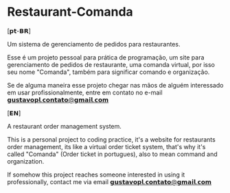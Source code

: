 # Restaurant-Comanda



⁡⁢⁣⁢​‌‍‌[𝗽𝘁-𝗕𝗥]​⁡

Um sistema de gerenciamento de pedidos para restaurantes.

Esse é um projeto pessoal para prática de programação, um site para gerenciamento de pedidos de restaurante, uma comanda virtual, por isso seu nome "Comanda", também para significar comando e organização.

Se de alguma maneira esse projeto chegar nas mãos de alguém interessado em usar profissionalmente, entre em contato no e-mail 𝗴𝘂𝘀𝘁𝗮𝘃𝗼𝗽𝗹.𝗰𝗼𝗻𝘁𝗮𝘁𝗼@𝗴𝗺𝗮𝗶𝗹.𝗰𝗼𝗺


⁡⁢⁣⁢​‌‍‌[𝗘𝗡]⁡​

A restaurant order management system.

This is a personal project to coding practice, it's a website for restaurants order management, its like a virtual order ticket system, that's why it's called "Comanda" (Order ticket in portugues), also to mean command and organization.

If somehow this project reaches someone interested in using it professionally, contact me via email 𝗴𝘂𝘀𝘁𝗮𝘃𝗼𝗽𝗹.𝗰𝗼𝗻𝘁𝗮𝘁𝗼@𝗴𝗺𝗮𝗶𝗹.𝗰𝗼𝗺